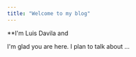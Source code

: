 ```yaml
---
title: "Welcome to my blog"
---
```

**I'm Luis Davila and

I'm glad you are here. I plan to talk about ...
